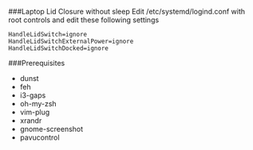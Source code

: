 ###Laptop Lid Closure without sleep
Edit /etc/systemd/logind.conf with root controls and edit these following settings
```
HandleLidSwitch=ignore
HandleLidSwitchExternalPower=ignore
HandleLidSwitchDocked=ignore
```

###Prerequisites
- dunst
- feh
- i3-gaps
- oh-my-zsh
- vim-plug
- xrandr
- gnome-screenshot
- pavucontrol
